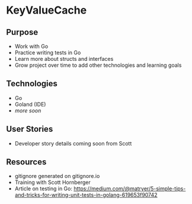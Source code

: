 # KeyValueCache

## Purpose
- Work with Go
- Practice writing tests in Go
- Learn more about structs and interfaces
- Grow project over time to add other technologies and learning goals

## Technologies
- Go
- Goland (IDE)
- _more soon_

## User Stories

- Developer story details coming soon from Scott




## Resources
- gitignore generated on gitignore.io
- Training with Scott Hornberger
- Article on testing in Go: https://medium.com/@matryer/5-simple-tips-and-tricks-for-writing-unit-tests-in-golang-619653f90742

